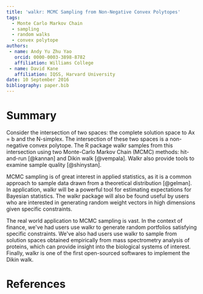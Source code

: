 ```yaml
---
title: 'walkr: MCMC Sampling from Non-Negative Convex Polytopes'
tags:
  - Monte Carlo Markov Chain
  - sampling
  - random walks
  - convex polytope
authors:
 - name: Andy Yu Zhu Yao
   orcid: 0000-0003-3898-8782
   affiliation: Williams College
 - name: David Kane
   affiliation: IQSS, Harvard University
date: 10 September 2016
bibliography: paper.bib
---
```


# Summary

Consider the intersection of two spaces: the complete solution space 
to Ax = b and the N-simplex. The intersection of these two spaces is 
a non-negative convex polytope. The R package walkr samples from this 
intersection using two Monte-Carlo Markov Chain (MCMC) methods: 
hit-and-run [@kannan] and Dikin walk [@vempala]. Walkr also provide tools to examine sample 
quality [@shinystan]. 

MCMC sampling is of great interest in applied statistics, as it is a common approach to sample
data drawn from a theoretical distribution [@gelman]. In application, walkr will be a powerful tool for estimating
expectations for Bayesian statistics. The walkr package will also be found useful by users who are
interested in generating random weight vectors in high dimensions given specific constraints. 

The real world application to MCMC sampling is vast. In the context of finance, we've had users use 
walkr to generate random portfolios satisfying specific constraints. We've also had users use walkr to sample from 
solution spaces obtained empirically from mass spectrometry analysis of proteins, which can provide 
insight into the biological systems of interest. 
Finally, walkr is one of the first open-sourced softwares to implement the Dikin walk. 

# References
